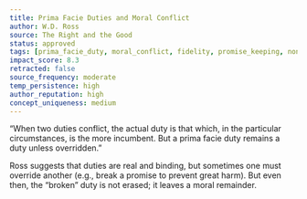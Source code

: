 ```yaml
---
title: Prima Facie Duties and Moral Conflict  
author: W.D. Ross  
source: The Right and the Good  
status: approved  
tags: [prima_facie_duty, moral_conflict, fidelity, promise_keeping, non_maleficence]  
impact_score: 8.3  
retracted: false  
source_frequency: moderate  
temp_persistence: high  
author_reputation: high  
concept_uniqueness: medium  
---
```


“When two duties conflict, the actual duty is that which, in the particular circumstances, is the more incumbent. But a prima facie duty remains a duty unless overridden.”

Ross suggests that duties are real and binding, but sometimes one must override another (e.g., break a promise to prevent great harm). But even then, the “broken” duty is not erased; it leaves a moral remainder.